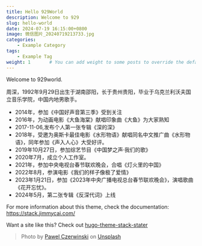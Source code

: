 ```yaml
---
title: Hello 929World
description: Welcome to 929
slug: hello-world
date: 2024-07-19 16:15:00+0800
image: 微信图片_20240719213733.jpg
categories:
    - Example Category
tags:
    - Example Tag
weight: 1       # You can add weight to some posts to override the default sorting (date descending)
---
```


Welcome to 929world. 

周深，1992年9月29日出生于湖南邵阳，长于贵州贵阳，毕业于乌克兰利沃夫国立音乐学院，中国内地男歌手。
- 2014年，参加《中国好声音第三季》受到关注
- 2016年，为动画电影《大鱼海棠》献唱印象曲《大鱼》为大家熟知
- 2017-11-06,发布个人第一张专辑《深的深》
- 2018年，受邀为奥斯卡最佳电影《水形物语》献唱同名中文推广曲《水形物语》，同年参加《声入人心》大受好评。
- 2019年10月27日，参加综艺节目《中国梦之声·我们的歌》
- 2020年7月，成立个人工作室。
- 2021年，参加中央电视台春节联欢晚会，合唱《灯火里的中国》
- 2022年8月，参演电影《我们的样子像极了爱情》
- 2023年1月21日，参加《2023年中央广播电视总台春节联欢晚会》，演唱歌曲《花开忘忧》。
- 2024年5月，第二张专辑《反深代词》上线

For more information about this theme, check the documentation: https://stack.jimmycai.com/

Want a site like this? Check out [hugo-theme-stack-stater](https://github.com/CaiJimmy/hugo-theme-stack-starter)

> Photo by [Pawel Czerwinski](https://unsplash.com/@pawel_czerwinski) on [Unsplash](https://unsplash.com/)